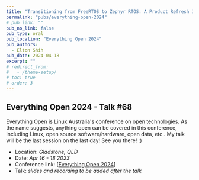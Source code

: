 ```yaml
---
title: "Transitioning from FreeRTOS to Zephyr RTOS: A Product Refresh Journey"
permalink: "pubs/everything-open-2024"
# pub_link: ""
pub_no_link: false
pub_type: oral
pub_location: "Everything Open 2024"
pub_authors:
  - Elton Shih
pub_date: 2024-04-18
excerpt: ""
# redirect_from:
#   - /theme-setup/
# toc: true
# order: 3
---
```


## Everything Open 2024 - Talk #68
Everything Open is Linux Australia's conference on open technologies. As the name suggests, anything open can be covered in this conference, including Linux, open source software/hardware, open data, etc.. My talk will be the last session on the last day! See you there! :)

- Location: *Gladstone, QLD*
- Date: *Apr 16 - 18 2023*
- Conference link: \[[Everything Open 2024](https://2024.everythingopen.au/)\]
- Talk: *slides and recording to be added after the talk*